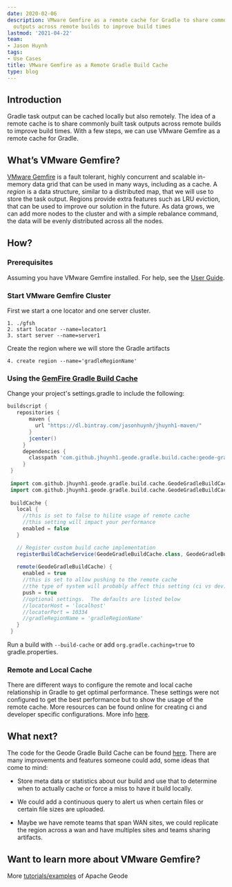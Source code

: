 ```yaml
---
date: 2020-02-06
description: VMware Gemfire as a remote cache for Gradle to share commonly built task
  outputs across remote builds to improve build times
lastmod: '2021-04-22'
team:
- Jason Huynh
tags:
- Use Cases
title: VMware Gemfire as a Remote Gradle Build Cache
type: blog
---
```


## Introduction
Gradle task output can be cached locally but also remotely. The idea of a remote cache is to share commonly built task outputs across remote builds to improve build times. With a few steps, we can use VMware Gemfire as a remote cache for Gradle.

## What’s VMware Gemfire?
[VMware Gemfire](https://tanzu.vmware.com/gemfire) is a fault tolerant, highly concurrent and scalable in-memory data grid that can be used in many ways, including as a cache. A *region* is a data structure, similar to a distributed map, that we will use to store the task output. Regions provide extra features such as LRU eviction, that can be used to improve our solution in the future. As data grows, we can add more nodes to the cluster and with a simple rebalance command, the data will be evenly distributed across all the nodes.

## How?

### Prerequisites

Assuming you have VMware Gemfire installed. For help, see the [User Guide](https://docs.vmware.com/en/VMware-Tanzu-GemFire/index.htm).

### Start VMware Gemfire Cluster

First we start a one locator and one server cluster.

```
1. ./gfsh 
2. start locator --name=locator1
3. start server --name=server1 
```

Create the region where we will store the Gradle artifacts

```
4. create region --name='gradleRegionName' 
```

### Using the [GemFire Gradle Build Cache](https://github.com/jhuynh1/geode-gradle-build-cache)

Change your project's settings.gradle to include the following:

```groovy
buildscript {
   repositories {
       maven {
         url "https://dl.bintray.com/jasonhuynh/jhuynh1-maven/"
       }
       jcenter()
     }
     dependencies {
       classpath 'com.github.jhuynh1.geode.gradle.build.cache:geode-gradle-build-cache:0.1'
     }
 }
 
 import com.github.jhuynh1.geode.gradle.build.cache.GeodeGradleBuildCache
 import com.github.jhuynh1.geode.gradle.build.cache.GeodeGradleBuildCacheServiceFactory
 
 buildCache {
   local {
     //this is set to false to hilite usage of remote cache
     //this setting will impact your performance
     enabled = false 
   }

   // Register custom build cache implementation
   registerBuildCacheService(GeodeGradleBuildCache.class, GeodeGradleBuildCacheServiceFactory.class)
 
   remote(GeodeGradleBuildCache) {
     enabled = true 
     //this is set to allow pushing to the remote cache
     //the type of system will probably affect this setting (ci vs dev)
     push = true
     //optional settings.  The defaults are listed below
     //locatorHost = 'localhost'
     //locatorPort = 10334
     //gradleRegionName = 'gradleRegionName'
   }
 }
```

Run a build with `--build-cache` or add `org.gradle.caching=true` to gradle.properties.

### Remote and Local Cache
There are different ways to configure the remote and local cache relationship in Gradle to get optimal performance. These settings were not configured to get the best performance but to show the usage of the remote cache. More resources can be found online for creating ci and developer specific configurations. More info [here](https://docs.gradle.org/current/userguide/build_cache.html).

## What next?
The code for the Geode Gradle Build Cache can be found [here](https://github.com/jhuynh1/geode-gradle-build-cache). There are many improvements and features someone could add, some ideas that come to mind:

   * Store meta data or statistics about our build and use that to determine when to actually cache or force a miss to have it build locally.  

   * We could add a continuous query to alert us when certain files or certain file sizes are uploaded.  

   * Maybe we have remote teams that span WAN sites, we could replicate the region across a wan and have multiples sites and teams sharing artifacts.

## Want to learn more about VMware Gemfire?

More [tutorials/examples](https://github.com/gemfire/gemfire-examples) of Apache Geode </br>